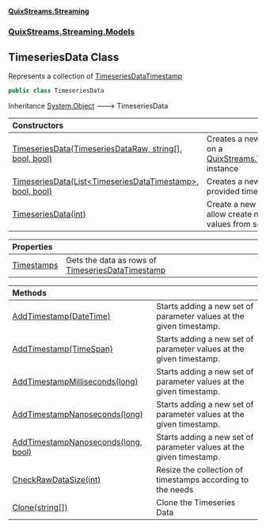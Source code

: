 #### [QuixStreams.Streaming](index.md 'index')
### [QuixStreams.Streaming.Models](QuixStreams.Streaming.Models.md 'QuixStreams.Streaming.Models')

## TimeseriesData Class

Represents a collection of [TimeseriesDataTimestamp](TimeseriesDataTimestamp.md 'QuixStreams.Streaming.Models.TimeseriesDataTimestamp')

```csharp
public class TimeseriesData
```

Inheritance [System.Object](https://docs.microsoft.com/en-us/dotnet/api/System.Object 'System.Object') &#129106; TimeseriesData

| Constructors | |
| :--- | :--- |
| [TimeseriesData(TimeseriesDataRaw, string[], bool, bool)](TimeseriesData.TimeseriesData(TimeseriesDataRaw,string[],bool,bool).md 'QuixStreams.Streaming.Models.TimeseriesData.TimeseriesData(QuixStreams.Telemetry.Models.TimeseriesDataRaw, string[], bool, bool)') | Creates a new instance of [TimeseriesData](TimeseriesData.md 'QuixStreams.Streaming.Models.TimeseriesData') based on a [QuixStreams.Telemetry.Models.TimeseriesDataRaw](https://docs.microsoft.com/en-us/dotnet/api/QuixStreams.Telemetry.Models.TimeseriesDataRaw 'QuixStreams.Telemetry.Models.TimeseriesDataRaw') instance |
| [TimeseriesData(List&lt;TimeseriesDataTimestamp&gt;, bool, bool)](TimeseriesData.TimeseriesData(List_TimeseriesDataTimestamp_,bool,bool).md 'QuixStreams.Streaming.Models.TimeseriesData.TimeseriesData(System.Collections.Generic.List<QuixStreams.Streaming.Models.TimeseriesDataTimestamp>, bool, bool)') | Creates a new instance of [TimeseriesData](TimeseriesData.md 'QuixStreams.Streaming.Models.TimeseriesData') with the provided timestamps |
| [TimeseriesData(int)](TimeseriesData.TimeseriesData(int).md 'QuixStreams.Streaming.Models.TimeseriesData.TimeseriesData(int)') | Create a new empty Timeseries Data instance to allow create new timestamps and parameters values from scratch |

| Properties | |
| :--- | :--- |
| [Timestamps](TimeseriesData.Timestamps.md 'QuixStreams.Streaming.Models.TimeseriesData.Timestamps') | Gets the data as rows of [TimeseriesDataTimestamp](TimeseriesDataTimestamp.md 'QuixStreams.Streaming.Models.TimeseriesDataTimestamp') |

| Methods | |
| :--- | :--- |
| [AddTimestamp(DateTime)](TimeseriesData.AddTimestamp(DateTime).md 'QuixStreams.Streaming.Models.TimeseriesData.AddTimestamp(System.DateTime)') | Starts adding a new set of parameter values at the given timestamp. |
| [AddTimestamp(TimeSpan)](TimeseriesData.AddTimestamp(TimeSpan).md 'QuixStreams.Streaming.Models.TimeseriesData.AddTimestamp(System.TimeSpan)') | Starts adding a new set of parameter values at the given timestamp. |
| [AddTimestampMilliseconds(long)](TimeseriesData.AddTimestampMilliseconds(long).md 'QuixStreams.Streaming.Models.TimeseriesData.AddTimestampMilliseconds(long)') | Starts adding a new set of parameter values at the given timestamp. |
| [AddTimestampNanoseconds(long)](TimeseriesData.AddTimestampNanoseconds(long).md 'QuixStreams.Streaming.Models.TimeseriesData.AddTimestampNanoseconds(long)') | Starts adding a new set of parameter values at the given timestamp. |
| [AddTimestampNanoseconds(long, bool)](TimeseriesData.AddTimestampNanoseconds(long,bool).md 'QuixStreams.Streaming.Models.TimeseriesData.AddTimestampNanoseconds(long, bool)') | Starts adding a new set of parameter values at the given timestamp. |
| [CheckRawDataSize(int)](TimeseriesData.CheckRawDataSize(int).md 'QuixStreams.Streaming.Models.TimeseriesData.CheckRawDataSize(int)') | Resize the collection of timestamps according to the needs |
| [Clone(string[])](TimeseriesData.Clone(string[]).md 'QuixStreams.Streaming.Models.TimeseriesData.Clone(string[])') | Clone the Timeseries Data |
